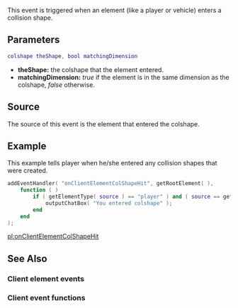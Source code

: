 This event is triggered when an element (like a player or vehicle) enters a collision shape.

Parameters
----------

``` lua
colshape theShape, bool matchingDimension
```

-   **theShape:** the colshape that the element entered.
-   **matchingDimension:** *true* if the element is in the same dimension as the colshape, *false* otherwise.

Source
------

The source of this event is the element that entered the colshape.

Example
-------

This example tells player when he/she entered any collision shapes that were created.

``` lua
addEventHandler( "onClientElementColShapeHit", getRootElement( ),
    function ( )
        if ( getElementType( source ) == "player" ) and ( source == getLocalPlayer( ) ) then
            outputChatBox( "You entered colshape" );
        end
    end
);
```

[pl:onClientElementColShapeHit](/docs/pl-onclientelementcolshapehit.md "wikilink")

See Also
--------

### Client element events

### Client event functions

